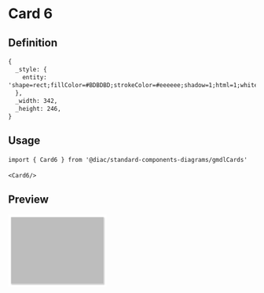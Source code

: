 # Card 6

## Definition

```
{
  _style: { 
    entity: 'shape=rect;fillColor=#BDBDBD;strokeColor=#eeeeee;shadow=1;html=1;whiteSpace=wrap;',
  },
  _width: 342,
  _height: 246,
}
```

## Usage

```
import { Card6 } from '@diac/standard-components-diagrams/gmdlCards'

<Card6/>
```

## Preview

<img src="./card-6.png" width="200"/>
